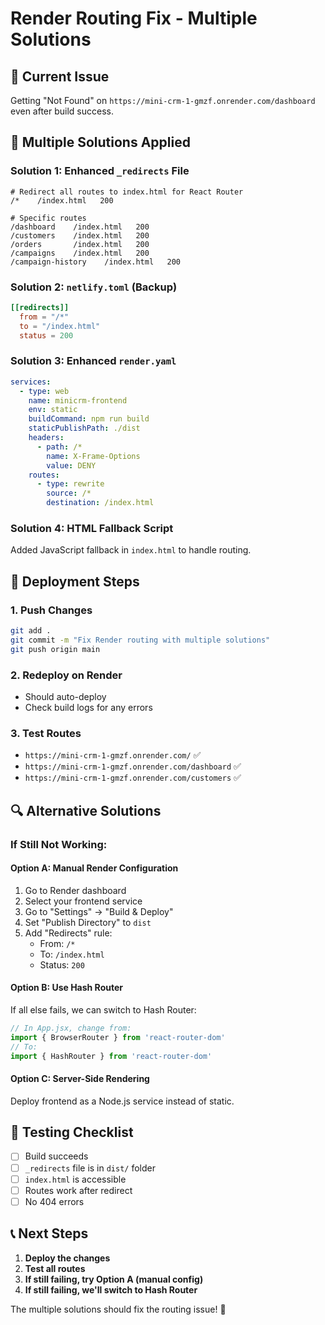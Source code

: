# Render Routing Fix - Multiple Solutions

## 🚨 Current Issue
Getting "Not Found" on `https://mini-crm-1-gmzf.onrender.com/dashboard` even after build success.

## 🔧 Multiple Solutions Applied

### Solution 1: Enhanced `_redirects` File
```
# Redirect all routes to index.html for React Router
/*    /index.html   200

# Specific routes
/dashboard    /index.html   200
/customers    /index.html   200
/orders       /index.html   200
/campaigns    /index.html   200
/campaign-history    /index.html   200
```

### Solution 2: `netlify.toml` (Backup)
```toml
[[redirects]]
  from = "/*"
  to = "/index.html"
  status = 200
```

### Solution 3: Enhanced `render.yaml`
```yaml
services:
  - type: web
    name: minicrm-frontend
    env: static
    buildCommand: npm run build
    staticPublishPath: ./dist
    headers:
      - path: /*
        name: X-Frame-Options
        value: DENY
    routes:
      - type: rewrite
        source: /*
        destination: /index.html
```

### Solution 4: HTML Fallback Script
Added JavaScript fallback in `index.html` to handle routing.

## 🚀 Deployment Steps

### 1. Push Changes
```bash
git add .
git commit -m "Fix Render routing with multiple solutions"
git push origin main
```

### 2. Redeploy on Render
- Should auto-deploy
- Check build logs for any errors

### 3. Test Routes
- `https://mini-crm-1-gmzf.onrender.com/` ✅
- `https://mini-crm-1-gmzf.onrender.com/dashboard` ✅
- `https://mini-crm-1-gmzf.onrender.com/customers` ✅

## 🔍 Alternative Solutions

### If Still Not Working:

#### Option A: Manual Render Configuration
1. Go to Render dashboard
2. Select your frontend service
3. Go to "Settings" → "Build & Deploy"
4. Set "Publish Directory" to `dist`
5. Add "Redirects" rule:
   - From: `/*`
   - To: `/index.html`
   - Status: `200`

#### Option B: Use Hash Router
If all else fails, we can switch to Hash Router:
```jsx
// In App.jsx, change from:
import { BrowserRouter } from 'react-router-dom'
// To:
import { HashRouter } from 'react-router-dom'
```

#### Option C: Server-Side Rendering
Deploy frontend as a Node.js service instead of static.

## 🧪 Testing Checklist

- [ ] Build succeeds
- [ ] `_redirects` file is in `dist/` folder
- [ ] `index.html` is accessible
- [ ] Routes work after redirect
- [ ] No 404 errors

## 📞 Next Steps

1. **Deploy the changes**
2. **Test all routes**
3. **If still failing, try Option A (manual config)**
4. **If still failing, we'll switch to Hash Router**

The multiple solutions should fix the routing issue! 🎯
